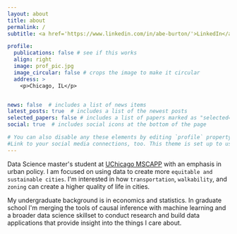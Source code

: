 ```yaml
---
layout: about
title: about
permalink: /
subtitle: <a href='https://www.linkedin.com/in/abe-burton/'>LinkedIn</a> | <a href='https://github.com/abejburton'>GitHub</a>

profile:
  publications: false # see if this works
  align: right
  image: prof_pic.jpg
  image_circular: false # crops the image to make it circular
  address: >
    <p>Chicago, IL</p>


news: false  # includes a list of news items
latest_posts: true  # includes a list of the newest posts
selected_papers: false # includes a list of papers marked as "selected={true}"
social: true  # includes social icons at the bottom of the page

# You can also disable any these elements by editing `profile` property of the YAML header of your `_pages/about.md`. Edit `_bibliography/papers.bib` and Jekyll will render your [publications page](/al-folio/publications/) automatically.
#Link to your social media connections, too. This theme is set up to use [Font Awesome icons](http://fortawesome.github.io/Font-Awesome/) and [Academicons](https://jpswalsh.github.io/academicons/), like the ones below. Add your Facebook, Twitter, LinkedIn, Google Scholar, or just disable all of them.
---
```



Data Science master's student at [UChicago MSCAPP](https://harris.uchicago.edu/academics/degrees/ms-computational-analysis-public-policy-mscapp) with an emphasis in urban policy. I am focused on using data to create more `equitable and sustainable cities`. I'm interested in how `transportation`, `walkability`, and `zoning` can create a higher quality of life in cities.

My undergraduate background is in economics and statistics. In graduate school I'm merging the tools of causal inference with machine learning and a broader data science skillset to conduct research and build data applications that provide insight into the things I care about.
